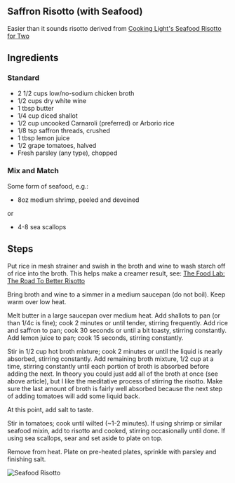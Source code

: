 ## Saffron Risotto (with Seafood)

Easier than it sounds risotto derived from [Cooking Light's Seafood Risotto for Two](http://www.myrecipes.com/recipe/seafood-risotto-1)

## Ingredients

### Standard
- 2 1/2 cups low/no-sodium chicken broth 
- 1/2 cups dry white wine
- 1 tbsp butter
- 1/4 cup diced shallot
- 1/2 cup uncooked Carnaroli (preferred) or Arborio rice
- 1/8 tsp saffron threads, crushed
- 1 tbsp lemon juice
- 1/2 grape tomatoes, halved
- Fresh parsley (any type), chopped

### Mix and Match
Some form of seafood, e.g.:
- 8oz medium shrimp, peeled and deveined

or

- 4-8 sea scallops

## Steps
Put rice in mesh strainer and swish in the broth and wine to wash starch off of rice into the broth. 
This helps make a creamer result, see: [The Food Lab: The Road To Better Risotto](http://www.seriouseats.com/2011/10/the-food-lab-the-science-of-risotto.html)

Bring broth and wine to a simmer in a medium saucepan (do not boil). Keep warm over low heat.

Melt butter in a large saucepan over medium heat. 
Add shallots to pan (or than 1/4c is fine); cook 2 minutes or until tender, stirring frequently. 
Add rice and saffron to pan; cook 30 seconds or until a bit toasty, stirring constantly. 
Add lemon juice to pan; cook 15 seconds, stirring constantly.

Stir in 1/2 cup hot broth mixture; cook 2 minutes or until the liquid is nearly absorbed, stirring constantly. 
Add remaining broth mixture, 1/2 cup at a time, stirring constantly until each portion of broth is absorbed before adding the next.
In theory you could just add all of the broth at once (see above article), but I like the meditative process of stirring the risotto.
Make sure the last amount of broth is fairly well absorbed because the next step of adding tomatoes will add some liquid back.

At this point, add salt to taste.

Stir in tomatoes; cook until wilted (~1-2 minutes). 
If using shrimp or similar seafood mixin, add to risotto and cooked, stirring occasionally until done. 
If using sea scallops, sear and set aside to plate on top.  

Remove from heat. Plate on pre-heated plates, sprinkle with parsley and finishing salt.

![Seafood Risotto](https://photos.smugmug.com/FoodandDrink/Recipes/n-FQkDqL/i-RH6TMrW/1/86f2dd7c/S/i-RH6TMrW-S.jpg)


